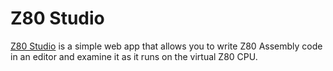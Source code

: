# Z80 Studio
[Z80 Studio](https://ps4star.github.io/z80studio/) is a simple web app that allows you to write Z80 Assembly code in an editor and examine it as it runs on the virtual Z80 CPU.
